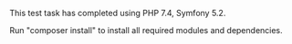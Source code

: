 This test task has completed using PHP 7.4, Symfony 5.2.

Run "composer install" to install all required modules and dependencies.
